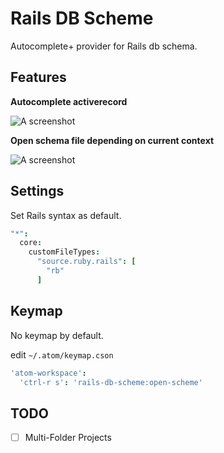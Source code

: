 # Rails DB Scheme

Autocomplete+ provider for Rails db schema.

## Features

**Autocomplete activerecord**

![A screenshot](https://i.gyazo.com/5dc09fb3ac9d18881e6d7e32d244698c.gif)

**Open schema file depending on current context**

![A screenshot](https://i.gyazo.com/7657febab1170ca47deaac26a577de4c.gif)

## Settings
Set Rails syntax as default.
```coffeescript
"*":
  core:
    customFileTypes:
      "source.ruby.rails": [
        "rb"
      ]
```

## Keymap

No keymap by default.

edit `~/.atom/keymap.cson`

```coffeescript
'atom-workspace':
  'ctrl-r s': 'rails-db-scheme:open-scheme'
```

## TODO

- [ ] Multi-Folder Projects
